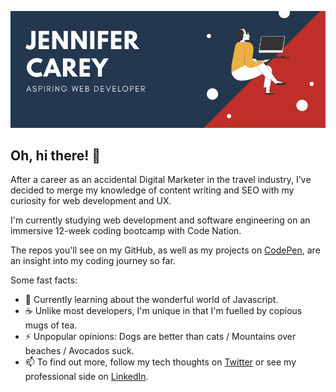 ![profile cover image](https://github.com/jennifer-carey/jennifer-carey/blob/main/github-profile-cover.png)

## Oh, hi there! 👋

After a career as an accidental Digital Marketer in the travel industry, I've decided to merge my knowledge of content writing and SEO with my curiosity for web development and UX. 

I'm currently studying web development and software engineering on an immersive 12-week coding bootcamp with Code Nation.

The repos you'll see on my GitHub, as well as my projects on [CodePen](https://codepen.io/jennyhmc), are an insight into my coding journey so far.

Some fast facts:
- 🌱 Currently learning about the wonderful world of Javascript.
- ☕ Unlike most developers, I'm unique in that I'm fuelled by copious mugs of tea.
- ⚡ Unpopular opinions: Dogs are better than cats / Mountains over beaches / Avocados suck. 
- 📫 To find out more, follow my tech thoughts on [Twitter](https://twitter.com/JennifaCarey) or see my professional side on [LinkedIn](https://www.linkedin.com/in/jennifer-carey-25602166/).
